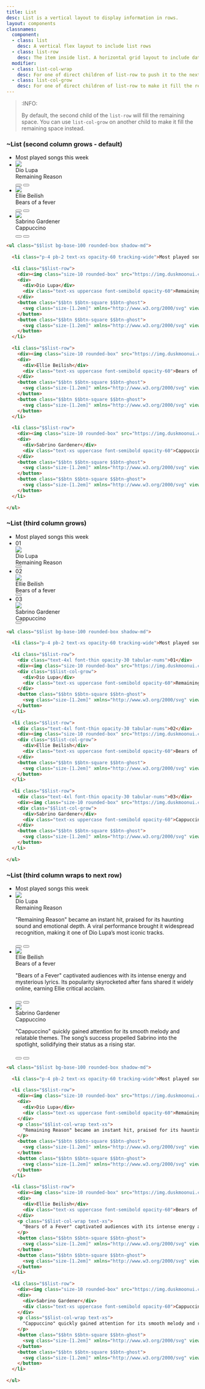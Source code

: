 ```yaml
---
title: List
desc: List is a vertical layout to display information in rows.
layout: components
classnames:
  component:
  - class: list
    desc: A vertical flex layout to include list rows
  - class: list-row
    desc: The item inside list. A horizontal grid layout to include data
  modifier:
  - class: list-col-wrap
    desc: For one of direct children of list-row to push it to the next line
  - class: list-col-grow
    desc: For one of direct children of list-row to make it fill the remaining space
---
```


> :INFO:
>
> By default, the second child of the `list-row` will fill the remaining space. You can use `list-col-grow` on another child to make it fill the remaining space instead.

<script>
  import Component from "$components/Component.svelte"
  import Translate from "$components/Translate.svelte"
</script>

### ~List (second column grows - default)
<div class="w-full max-w-lg">
  <ul class="list bg-base-100 rounded-box shadow-md">
    <li class="p-4 pb-2 text-xs opacity-60 tracking-wide">Most played songs this week</li>
    <li class="list-row">
      <div><img class="size-10 rounded-box" src="https://img.duskmoonui.com/images/profile/demo/1@94.webp"/></div>
      <div>
        <div>Dio Lupa</div>
        <div class="text-xs uppercase font-semibold opacity-60">Remaining Reason</div>
      </div>
      <button class="btn btn-square btn-ghost">
        <svg class="size-[1.2em]" xmlns="http://www.w3.org/2000/svg" viewBox="0 0 24 24"><g stroke-linejoin="round" stroke-linecap="round" stroke-width="2" fill="none" stroke="currentColor"><path d="M6 3L20 12 6 21 6 3z"></path></g></svg>
      </button>
      <button class="btn btn-square btn-ghost">
        <svg class="size-[1.2em]" xmlns="http://www.w3.org/2000/svg" viewBox="0 0 24 24"><g stroke-linejoin="round" stroke-linecap="round" stroke-width="2" fill="none" stroke="currentColor"><path d="M19 14c1.49-1.46 3-3.21 3-5.5A5.5 5.5 0 0 0 16.5 3c-1.76 0-3 .5-4.5 2-1.5-1.5-2.74-2-4.5-2A5.5 5.5 0 0 0 2 8.5c0 2.3 1.5 4.05 3 5.5l7 7Z"></path></g></svg>
      </button>
    </li>
    <li class="list-row">
      <div><img class="size-10 rounded-box" src="https://img.duskmoonui.com/images/profile/demo/4@94.webp"/></div>
      <div>
        <div>Ellie Beilish</div>
        <div class="text-xs uppercase font-semibold opacity-60">Bears of a fever</div>
      </div>
      <button class="btn btn-square btn-ghost">
        <svg class="size-[1.2em]" xmlns="http://www.w3.org/2000/svg" viewBox="0 0 24 24"><g stroke-linejoin="round" stroke-linecap="round" stroke-width="2" fill="none" stroke="currentColor"><path d="M6 3L20 12 6 21 6 3z"></path></g></svg>
      </button>
      <button class="btn btn-square btn-ghost">
        <svg class="size-[1.2em]" xmlns="http://www.w3.org/2000/svg" viewBox="0 0 24 24"><g stroke-linejoin="round" stroke-linecap="round" stroke-width="2" fill="none" stroke="currentColor"><path d="M19 14c1.49-1.46 3-3.21 3-5.5A5.5 5.5 0 0 0 16.5 3c-1.76 0-3 .5-4.5 2-1.5-1.5-2.74-2-4.5-2A5.5 5.5 0 0 0 2 8.5c0 2.3 1.5 4.05 3 5.5l7 7Z"></path></g></svg>
      </button>
    </li>
    <li class="list-row">
      <div><img class="size-10 rounded-box" src="https://img.duskmoonui.com/images/profile/demo/3@94.webp"/></div>
      <div>
        <div>Sabrino Gardener</div>
        <div class="text-xs uppercase font-semibold opacity-60">Cappuccino</div>
      </div>
      <button class="btn btn-square btn-ghost">
        <svg class="size-[1.2em]" xmlns="http://www.w3.org/2000/svg" viewBox="0 0 24 24"><g stroke-linejoin="round" stroke-linecap="round" stroke-width="2" fill="none" stroke="currentColor"><path d="M6 3L20 12 6 21 6 3z"></path></g></svg>
      </button>
      <button class="btn btn-square btn-ghost">
        <svg class="size-[1.2em]" xmlns="http://www.w3.org/2000/svg" viewBox="0 0 24 24"><g stroke-linejoin="round" stroke-linecap="round" stroke-width="2" fill="none" stroke="currentColor"><path d="M19 14c1.49-1.46 3-3.21 3-5.5A5.5 5.5 0 0 0 16.5 3c-1.76 0-3 .5-4.5 2-1.5-1.5-2.74-2-4.5-2A5.5 5.5 0 0 0 2 8.5c0 2.3 1.5 4.05 3 5.5l7 7Z"></path></g></svg>
      </button>
    </li>
  </ul>
</div>

```html
<ul class="$$list bg-base-100 rounded-box shadow-md">
  
  <li class="p-4 pb-2 text-xs opacity-60 tracking-wide">Most played songs this week</li>
  
  <li class="$$list-row">
    <div><img class="size-10 rounded-box" src="https://img.duskmoonui.com/images/profile/demo/1@94.webp"/></div>
    <div>
      <div>Dio Lupa</div>
      <div class="text-xs uppercase font-semibold opacity-60">Remaining Reason</div>
    </div>
    <button class="$$btn $$btn-square $$btn-ghost">
      <svg class="size-[1.2em]" xmlns="http://www.w3.org/2000/svg" viewBox="0 0 24 24"><g stroke-linejoin="round" stroke-linecap="round" stroke-width="2" fill="none" stroke="currentColor"><path d="M6 3L20 12 6 21 6 3z"></path></g></svg>
    </button>
    <button class="$$btn $$btn-square $$btn-ghost">
      <svg class="size-[1.2em]" xmlns="http://www.w3.org/2000/svg" viewBox="0 0 24 24"><g stroke-linejoin="round" stroke-linecap="round" stroke-width="2" fill="none" stroke="currentColor"><path d="M19 14c1.49-1.46 3-3.21 3-5.5A5.5 5.5 0 0 0 16.5 3c-1.76 0-3 .5-4.5 2-1.5-1.5-2.74-2-4.5-2A5.5 5.5 0 0 0 2 8.5c0 2.3 1.5 4.05 3 5.5l7 7Z"></path></g></svg>
    </button>
  </li>
  
  <li class="$$list-row">
    <div><img class="size-10 rounded-box" src="https://img.duskmoonui.com/images/profile/demo/4@94.webp"/></div>
    <div>
      <div>Ellie Beilish</div>
      <div class="text-xs uppercase font-semibold opacity-60">Bears of a fever</div>
    </div>
    <button class="$$btn $$btn-square $$btn-ghost">
      <svg class="size-[1.2em]" xmlns="http://www.w3.org/2000/svg" viewBox="0 0 24 24"><g stroke-linejoin="round" stroke-linecap="round" stroke-width="2" fill="none" stroke="currentColor"><path d="M6 3L20 12 6 21 6 3z"></path></g></svg>
    </button>
    <button class="$$btn $$btn-square $$btn-ghost">
      <svg class="size-[1.2em]" xmlns="http://www.w3.org/2000/svg" viewBox="0 0 24 24"><g stroke-linejoin="round" stroke-linecap="round" stroke-width="2" fill="none" stroke="currentColor"><path d="M19 14c1.49-1.46 3-3.21 3-5.5A5.5 5.5 0 0 0 16.5 3c-1.76 0-3 .5-4.5 2-1.5-1.5-2.74-2-4.5-2A5.5 5.5 0 0 0 2 8.5c0 2.3 1.5 4.05 3 5.5l7 7Z"></path></g></svg>
    </button>
  </li>
  
  <li class="$$list-row">
    <div><img class="size-10 rounded-box" src="https://img.duskmoonui.com/images/profile/demo/3@94.webp"/></div>
    <div>
      <div>Sabrino Gardener</div>
      <div class="text-xs uppercase font-semibold opacity-60">Cappuccino</div>
    </div>
    <button class="$$btn $$btn-square $$btn-ghost">
      <svg class="size-[1.2em]" xmlns="http://www.w3.org/2000/svg" viewBox="0 0 24 24"><g stroke-linejoin="round" stroke-linecap="round" stroke-width="2" fill="none" stroke="currentColor"><path d="M6 3L20 12 6 21 6 3z"></path></g></svg>
    </button>
    <button class="$$btn $$btn-square $$btn-ghost">
      <svg class="size-[1.2em]" xmlns="http://www.w3.org/2000/svg" viewBox="0 0 24 24"><g stroke-linejoin="round" stroke-linecap="round" stroke-width="2" fill="none" stroke="currentColor"><path d="M19 14c1.49-1.46 3-3.21 3-5.5A5.5 5.5 0 0 0 16.5 3c-1.76 0-3 .5-4.5 2-1.5-1.5-2.74-2-4.5-2A5.5 5.5 0 0 0 2 8.5c0 2.3 1.5 4.05 3 5.5l7 7Z"></path></g></svg>
    </button>
  </li>
  
</ul>
```


### ~List (third column grows)
<div class="w-full max-w-lg">
  <ul class="list bg-base-100 rounded-box shadow-md">
    <li class="p-4 pb-2 text-xs opacity-60 tracking-wide">Most played songs this week</li>
    <li class="list-row">
      <div class="text-4xl font-thin opacity-30 tabular-nums">01</div>
      <div><img class="size-10 rounded-box" src="https://img.duskmoonui.com/images/profile/demo/1@94.webp"/></div>
      <div class="list-col-grow">
        <div>Dio Lupa</div>
        <div class="text-xs uppercase font-semibold opacity-60">Remaining Reason</div>
      </div>
      <button class="btn btn-square btn-ghost">
        <svg class="size-[1.2em]" xmlns="http://www.w3.org/2000/svg" viewBox="0 0 24 24"><g stroke-linejoin="round" stroke-linecap="round" stroke-width="2" fill="none" stroke="currentColor"><path d="M6 3L20 12 6 21 6 3z"></path></g></svg>
      </button>
    </li>
    <li class="list-row">
      <div class="text-4xl font-thin opacity-30 tabular-nums">02</div>
      <div><img class="size-10 rounded-box" src="https://img.duskmoonui.com/images/profile/demo/4@94.webp"/></div>
      <div class="list-col-grow">
        <div>Ellie Beilish</div>
        <div class="text-xs uppercase font-semibold opacity-60">Bears of a fever</div>
      </div>
      <button class="btn btn-square btn-ghost">
        <svg class="size-[1.2em]" xmlns="http://www.w3.org/2000/svg" viewBox="0 0 24 24"><g stroke-linejoin="round" stroke-linecap="round" stroke-width="2" fill="none" stroke="currentColor"><path d="M6 3L20 12 6 21 6 3z"></path></g></svg>
      </button>
    </li>
    <li class="list-row">
      <div class="text-4xl font-thin opacity-30 tabular-nums">03</div>
      <div><img class="size-10 rounded-box" src="https://img.duskmoonui.com/images/profile/demo/3@94.webp"/></div>
      <div class="list-col-grow">
        <div>Sabrino Gardener</div>
        <div class="text-xs uppercase font-semibold opacity-60">Cappuccino</div>
      </div>
      <button class="btn btn-square btn-ghost">
        <svg class="size-[1.2em]" xmlns="http://www.w3.org/2000/svg" viewBox="0 0 24 24"><g stroke-linejoin="round" stroke-linecap="round" stroke-width="2" fill="none" stroke="currentColor"><path d="M6 3L20 12 6 21 6 3z"></path></g></svg>
      </button>
    </li>
  </ul>
</div>

```html
<ul class="$$list bg-base-100 rounded-box shadow-md">
  
  <li class="p-4 pb-2 text-xs opacity-60 tracking-wide">Most played songs this week</li>
  
  <li class="$$list-row">
    <div class="text-4xl font-thin opacity-30 tabular-nums">01</div>
    <div><img class="size-10 rounded-box" src="https://img.duskmoonui.com/images/profile/demo/1@94.webp"/></div>
    <div class="$$list-col-grow">
      <div>Dio Lupa</div>
      <div class="text-xs uppercase font-semibold opacity-60">Remaining Reason</div>
    </div>
    <button class="$$btn $$btn-square $$btn-ghost">
      <svg class="size-[1.2em]" xmlns="http://www.w3.org/2000/svg" viewBox="0 0 24 24"><g stroke-linejoin="round" stroke-linecap="round" stroke-width="2" fill="none" stroke="currentColor"><path d="M6 3L20 12 6 21 6 3z"></path></g></svg>
    </button>
  </li>
  
  <li class="$$list-row">
    <div class="text-4xl font-thin opacity-30 tabular-nums">02</div>
    <div><img class="size-10 rounded-box" src="https://img.duskmoonui.com/images/profile/demo/4@94.webp"/></div>
    <div class="$$list-col-grow">
      <div>Ellie Beilish</div>
      <div class="text-xs uppercase font-semibold opacity-60">Bears of a fever</div>
    </div>
    <button class="$$btn $$btn-square $$btn-ghost">
      <svg class="size-[1.2em]" xmlns="http://www.w3.org/2000/svg" viewBox="0 0 24 24"><g stroke-linejoin="round" stroke-linecap="round" stroke-width="2" fill="none" stroke="currentColor"><path d="M6 3L20 12 6 21 6 3z"></path></g></svg>
    </button>
  </li>
  
  <li class="$$list-row">
    <div class="text-4xl font-thin opacity-30 tabular-nums">03</div>
    <div><img class="size-10 rounded-box" src="https://img.duskmoonui.com/images/profile/demo/3@94.webp"/></div>
    <div class="$$list-col-grow">
      <div>Sabrino Gardener</div>
      <div class="text-xs uppercase font-semibold opacity-60">Cappuccino</div>
    </div>
    <button class="$$btn $$btn-square $$btn-ghost">
      <svg class="size-[1.2em]" xmlns="http://www.w3.org/2000/svg" viewBox="0 0 24 24"><g stroke-linejoin="round" stroke-linecap="round" stroke-width="2" fill="none" stroke="currentColor"><path d="M6 3L20 12 6 21 6 3z"></path></g></svg>
    </button>
  </li>
  
</ul>
```

### ~List (third column wraps to next row)
<div class="w-full max-w-lg">
  <ul class="list bg-base-100 rounded-box shadow-md">
    <li class="p-4 pb-2 text-xs opacity-60 tracking-wide">Most played songs this week</li>
    <li class="list-row">
      <div><img class="size-10 rounded-box" src="https://img.duskmoonui.com/images/profile/demo/1@94.webp"/></div>
      <div>
        <div>Dio Lupa</div>
        <div class="text-xs uppercase font-semibold opacity-60">Remaining Reason</div>
      </div>
      <p class="list-col-wrap text-xs">
      "Remaining Reason" became an instant hit, praised for its haunting sound and emotional depth. A viral performance brought it widespread recognition, making it one of Dio Lupa’s most iconic tracks.
      </p>
      <button class="btn btn-square btn-ghost">
        <svg class="size-[1.2em]" xmlns="http://www.w3.org/2000/svg" viewBox="0 0 24 24"><g stroke-linejoin="round" stroke-linecap="round" stroke-width="2" fill="none" stroke="currentColor"><path d="M6 3L20 12 6 21 6 3z"></path></g></svg>
      </button>
      <button class="btn btn-square btn-ghost">
        <svg class="size-[1.2em]" xmlns="http://www.w3.org/2000/svg" viewBox="0 0 24 24"><g stroke-linejoin="round" stroke-linecap="round" stroke-width="2" fill="none" stroke="currentColor"><path d="M19 14c1.49-1.46 3-3.21 3-5.5A5.5 5.5 0 0 0 16.5 3c-1.76 0-3 .5-4.5 2-1.5-1.5-2.74-2-4.5-2A5.5 5.5 0 0 0 2 8.5c0 2.3 1.5 4.05 3 5.5l7 7Z"></path></g></svg>
      </button>
    </li>
    <li class="list-row">
      <div><img class="size-10 rounded-box" src="https://img.duskmoonui.com/images/profile/demo/4@94.webp"/></div>
      <div>
        <div>Ellie Beilish</div>
        <div class="text-xs uppercase font-semibold opacity-60">Bears of a fever</div>
      </div>
      <p class="list-col-wrap text-xs">
      "Bears of a Fever" captivated audiences with its intense energy and mysterious lyrics. Its popularity skyrocketed after fans shared it widely online, earning Ellie critical acclaim.
      </p>
      <button class="btn btn-square btn-ghost">
        <svg class="size-[1.2em]" xmlns="http://www.w3.org/2000/svg" viewBox="0 0 24 24"><g stroke-linejoin="round" stroke-linecap="round" stroke-width="2" fill="none" stroke="currentColor"><path d="M6 3L20 12 6 21 6 3z"></path></g></svg>
      </button>
      <button class="btn btn-square btn-ghost">
        <svg class="size-[1.2em]" xmlns="http://www.w3.org/2000/svg" viewBox="0 0 24 24"><g stroke-linejoin="round" stroke-linecap="round" stroke-width="2" fill="none" stroke="currentColor"><path d="M19 14c1.49-1.46 3-3.21 3-5.5A5.5 5.5 0 0 0 16.5 3c-1.76 0-3 .5-4.5 2-1.5-1.5-2.74-2-4.5-2A5.5 5.5 0 0 0 2 8.5c0 2.3 1.5 4.05 3 5.5l7 7Z"></path></g></svg>
      </button>
    </li>
    <li class="list-row">
      <div><img class="size-10 rounded-box" src="https://img.duskmoonui.com/images/profile/demo/3@94.webp"/></div>
      <div>
        <div>Sabrino Gardener</div>
        <div class="text-xs uppercase font-semibold opacity-60">Cappuccino</div>
      </div>
      <p class="list-col-wrap text-xs">
      "Cappuccino" quickly gained attention for its smooth melody and relatable themes. The song’s success propelled Sabrino into the spotlight, solidifying their status as a rising star.
      </p>
      <button class="btn btn-square btn-ghost">
        <svg class="size-[1.2em]" xmlns="http://www.w3.org/2000/svg" viewBox="0 0 24 24"><g stroke-linejoin="round" stroke-linecap="round" stroke-width="2" fill="none" stroke="currentColor"><path d="M6 3L20 12 6 21 6 3z"></path></g></svg>
      </button>
      <button class="btn btn-square btn-ghost">
        <svg class="size-[1.2em]" xmlns="http://www.w3.org/2000/svg" viewBox="0 0 24 24"><g stroke-linejoin="round" stroke-linecap="round" stroke-width="2" fill="none" stroke="currentColor"><path d="M19 14c1.49-1.46 3-3.21 3-5.5A5.5 5.5 0 0 0 16.5 3c-1.76 0-3 .5-4.5 2-1.5-1.5-2.74-2-4.5-2A5.5 5.5 0 0 0 2 8.5c0 2.3 1.5 4.05 3 5.5l7 7Z"></path></g></svg>
      </button>
    </li>
  </ul>
</div>

```html
<ul class="$$list bg-base-100 rounded-box shadow-md">
  
  <li class="p-4 pb-2 text-xs opacity-60 tracking-wide">Most played songs this week</li>
  
  <li class="$$list-row">
    <div><img class="size-10 rounded-box" src="https://img.duskmoonui.com/images/profile/demo/1@94.webp"/></div>
    <div>
      <div>Dio Lupa</div>
      <div class="text-xs uppercase font-semibold opacity-60">Remaining Reason</div>
    </div>
    <p class="$$list-col-wrap text-xs">
      "Remaining Reason" became an instant hit, praised for its haunting sound and emotional depth. A viral performance brought it widespread recognition, making it one of Dio Lupa’s most iconic tracks.
    </p>
    <button class="$$btn $$btn-square $$btn-ghost">
      <svg class="size-[1.2em]" xmlns="http://www.w3.org/2000/svg" viewBox="0 0 24 24"><g stroke-linejoin="round" stroke-linecap="round" stroke-width="2" fill="none" stroke="currentColor"><path d="M6 3L20 12 6 21 6 3z"></path></g></svg>
    </button>
    <button class="$$btn $$btn-square $$btn-ghost">
      <svg class="size-[1.2em]" xmlns="http://www.w3.org/2000/svg" viewBox="0 0 24 24"><g stroke-linejoin="round" stroke-linecap="round" stroke-width="2" fill="none" stroke="currentColor"><path d="M19 14c1.49-1.46 3-3.21 3-5.5A5.5 5.5 0 0 0 16.5 3c-1.76 0-3 .5-4.5 2-1.5-1.5-2.74-2-4.5-2A5.5 5.5 0 0 0 2 8.5c0 2.3 1.5 4.05 3 5.5l7 7Z"></path></g></svg>
    </button>
  </li>
  
  <li class="$$list-row">
    <div><img class="size-10 rounded-box" src="https://img.duskmoonui.com/images/profile/demo/4@94.webp"/></div>
    <div>
      <div>Ellie Beilish</div>
      <div class="text-xs uppercase font-semibold opacity-60">Bears of a fever</div>
    </div>
    <p class="$$list-col-wrap text-xs">
      "Bears of a Fever" captivated audiences with its intense energy and mysterious lyrics. Its popularity skyrocketed after fans shared it widely online, earning Ellie critical acclaim.
    </p>
    <button class="$$btn $$btn-square $$btn-ghost">
      <svg class="size-[1.2em]" xmlns="http://www.w3.org/2000/svg" viewBox="0 0 24 24"><g stroke-linejoin="round" stroke-linecap="round" stroke-width="2" fill="none" stroke="currentColor"><path d="M6 3L20 12 6 21 6 3z"></path></g></svg>
    </button>
    <button class="$$btn $$btn-square $$btn-ghost">
      <svg class="size-[1.2em]" xmlns="http://www.w3.org/2000/svg" viewBox="0 0 24 24"><g stroke-linejoin="round" stroke-linecap="round" stroke-width="2" fill="none" stroke="currentColor"><path d="M19 14c1.49-1.46 3-3.21 3-5.5A5.5 5.5 0 0 0 16.5 3c-1.76 0-3 .5-4.5 2-1.5-1.5-2.74-2-4.5-2A5.5 5.5 0 0 0 2 8.5c0 2.3 1.5 4.05 3 5.5l7 7Z"></path></g></svg>
    </button>
  </li>
  
  <li class="$$list-row">
    <div><img class="size-10 rounded-box" src="https://img.duskmoonui.com/images/profile/demo/3@94.webp"/></div>
    <div>
      <div>Sabrino Gardener</div>
      <div class="text-xs uppercase font-semibold opacity-60">Cappuccino</div>
    </div>
    <p class="$$list-col-wrap text-xs">
      "Cappuccino" quickly gained attention for its smooth melody and relatable themes. The song’s success propelled Sabrino into the spotlight, solidifying their status as a rising star.
    </p>
    <button class="$$btn $$btn-square $$btn-ghost">
      <svg class="size-[1.2em]" xmlns="http://www.w3.org/2000/svg" viewBox="0 0 24 24"><g stroke-linejoin="round" stroke-linecap="round" stroke-width="2" fill="none" stroke="currentColor"><path d="M6 3L20 12 6 21 6 3z"></path></g></svg>
    </button>
    <button class="$$btn $$btn-square $$btn-ghost">
      <svg class="size-[1.2em]" xmlns="http://www.w3.org/2000/svg" viewBox="0 0 24 24"><g stroke-linejoin="round" stroke-linecap="round" stroke-width="2" fill="none" stroke="currentColor"><path d="M19 14c1.49-1.46 3-3.21 3-5.5A5.5 5.5 0 0 0 16.5 3c-1.76 0-3 .5-4.5 2-1.5-1.5-2.74-2-4.5-2A5.5 5.5 0 0 0 2 8.5c0 2.3 1.5 4.05 3 5.5l7 7Z"></path></g></svg>
    </button>
  </li>
  
</ul>
```
